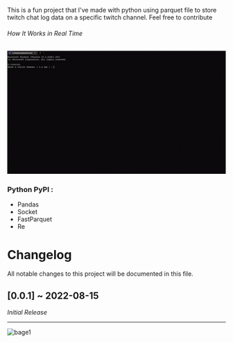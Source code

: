 This is a fun project that I've made with python using parquet file to store twitch chat log data on a specific twitch channel. Feel free to contribute
###### How It Works in Real Time

![alt text](assets/sample.gif)
### Python PyPI : 
* Pandas
* Socket
* FastParquet
* Re

# Changelog
All notable changes to this project will be documented in this file.

## [0.0.1] ~ 2022-08-15
*Initial Release*


** **
![bage1](https://img.shields.io/github/issues/gregsiregar88/twitch-chat-python)

